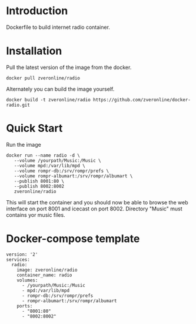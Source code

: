 # Introduction

Dockerfile to build internet radio container.

# Installation

Pull the latest version of the image from the docker.

```
docker pull zveronline/radio
```

Alternately you can build the image yourself.

```
docker build -t zveronline/radio https://github.com/zveronline/docker-radio.git
```

# Quick Start

Run the image

```
docker run --name radio -d \
   --volume /yourpath/Music:/Music \
   --volume mpd:/var/lib/mpd \
   --volume rompr-db:/srv/rompr/prefs \
   --volume rompr-albumart:/srv/rompr/albumart \
   --publish 8001:80 \
   --publish 8002:8002
   zveronline/radio
```

This will start the container and you should now be able to browse the web interface on port 8001 and icecast on port 8002.
Directory "Music" must contains yor music files.

# Docker-compose template
```
version: '2'
services:
  radio:
    image: zveronline/radio
    container_name: radio
    volumes:
      - /yourpath/Music:/Music
      - mpd:/var/lib/mpd
      - rompr-db:/srv/rompr/prefs
      - rompr-albumart:/srv/rompr/albumart
    ports:
      - "8001:80"
      - "8002:8002"
```
